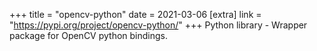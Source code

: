 +++
title = "opencv-python"
date = 2021-03-06
[extra]
link = "https://pypi.org/project/opencv-python/"
+++
Python library - Wrapper package for OpenCV python bindings.

